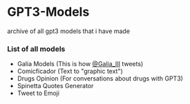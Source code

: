 # GPT3-Models
archive of all gpt3 models that i have made

### List of all models
* Galia Models (This is how [@Galia_III](https://twitter.com/Galia_III) tweets)
* Comicficador (Text to "graphic text")
* Drugs Opinion (For conversations about drugs with GPT3)
* Spinetta Quotes Generator
* Tweet to Emoji
